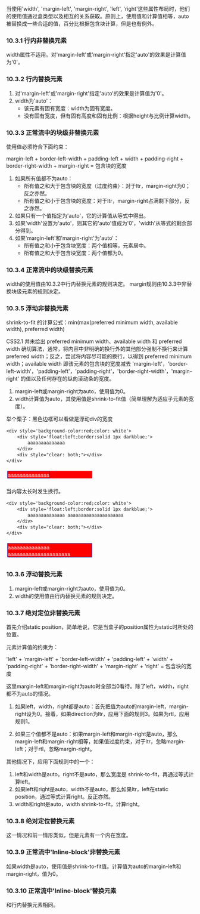 当使用'width', 'margin-left', 'margin-right', 'left', 'right'这些属性布局时，他们的使用值通过盒类型以及相互的关系获取。原则上，使用值和计算值相等，auto被替换成一些合适的值，百分比根据包含块计算，但是也有例外。

### 10.3.1 行内非替换元素

width属性不适用。对'margin-left'或'margin-right'指定'auto'的效果是计算值为'0'。

### 10.3.2 行内替换元素

1. 对'margin-left'或'margin-right'指定'auto'的效果是计算值为'0'。
2. width为'auto'：
	- 该元素有固有宽度：width为固有宽度。
	- 没有固有宽度，但有固有高度和固有比例：根据height与比例计算width。

### 10.3.3 正常流中的块级非替换元素

使用值必须符合下面约束：

margin-left + border-left-width + padding-left + width + padding-right + border-right-width + margin-right = 包含块的宽度

1. 如果所有值都不为auto：
	- 所有值之和大于包含块的宽度（过度约束）：对于ltr，margin-right为0；反之亦然。
	-  所有值之和小于包含块的宽度：对于ltr，margin-right占满剩下部分，反之亦然。 
2. 如果只有一个值指定为'auto'，它的计算值从等式中得出。
3. 如果'width'设置为'auto'，则其它的'auto'值成为'0'，'width'从等式的剩余部分得到。
4. 如果'margin-left'和'margin-right'为'auto'：
	- 所有值之和小于包含块宽度：两个值相等，元素居中。
	- 所有值之和大于包含块宽度：两个值都为0。

### 10.3.4 正常流中的块级替换元素

width的使用值由10.3.2中行内替换元素的规则决定。 margin规则由10.3.3中非替换块级元素的规则决定。

### 10.3.5 浮动非替换元素

shrink-to-fit 的计算公式：min(max(preferred minimum width, available width), preferred width)

CSS2.1 并未给出 preferred minimum width、available width 和 preferred width 确切算法，通常，将内容中非明确的换行外的其他部分强制不换行来计算 preferred width；反之，尝试将内容尽可能的换行，以得到 preferred minimum width；available width 即该元素的包含块的宽度减去 'margin-left'，'border-left-width'，'padding-left'，'padding-right'，'border-right-width'，'margin-right' 的值以及任何存在的纵向滚动条的宽度。

1. margin-left或margin-right为auto，使用值为0。
2. width计算值为auto，其使用值是shrink-to-fit值（简单理解为适应子元素的宽度）。

举个栗子：黑色边框可以看做是浮动div的宽度

	<div style='background-color:red;color: white'>
	    <div style='float:left;border:solid 1px darkblue;'>
			aaaaaaaaaaaaaa
		</div>
	    <div style="clear: both;"></div>
	</div>


![](img/1.jpg)

当内容太长时发生换行。

	<div style='background-color:red;color: white'>
	    <div style='float:left;border:solid 1px darkblue;'>
			aaaaaaaaaaaaaa aaaaaaaaaaaaaaaaaaaaa
		</div>
	    <div style="clear: both;"></div>
	</div>

![](img/2.jpg)

### 10.3.6 浮动替换元素 

1. margin-left或margin-right为auto，使用值为0。
2. width的使用值由行内替换元素的规则决定。

### 10.3.7 绝对定位非替换元素

首先介绍static position，简单地说，它是当盒子的position属性为static时所处的位置。

元素计算值的约束为：

 'left' + 'margin-left' + 'border-left-width' + 'padding-left' + 'width' + 'padding-right' + 'border-right-width' + 'margin-right' + 'right' = 包含块的宽度

这里margin-left和margin-right为auto时全部当0看待。除了left，width，right都不为auto的情况。

1. 如果left，width，right都是auto：首先把值为auto的margin-left，margin-right设为0。接着，如果direction为ltr，应用下面的规则3。如果为rtl，应用规则1。

1. 如果三个值都不是auto：如果margin-left和margin-right是auto，那么margin-left和margin-right相等，如果值过度约束，对于ltr，忽略margin-left；对于rtl，忽略margin-right。

其他情况下，应用下面规则中的一个：

1. left和width是auto，right不是auto，那么宽度是 shrink-to-fit，再通过等式计算left。
1. 如果left和right是auto，width不是auto，那么如果ltr，left在static position，通过等式计算right。反正亦然。
1. width和right是auto，width shrink-to-fit，计算right。


### 10.3.8 绝对定位替换元素

这一情况和前一情形类似，但是元素有一个内在宽度。

### 10.3.9 正常流中'Inline-block'非替换元素

如果width是auto，使用值是shrink-to-fit值。计算值为auto的margin-left和margin-right，值为0。

### 10.3.10 正常流中'Inline-block'替换元素

和行内替换元素相同。